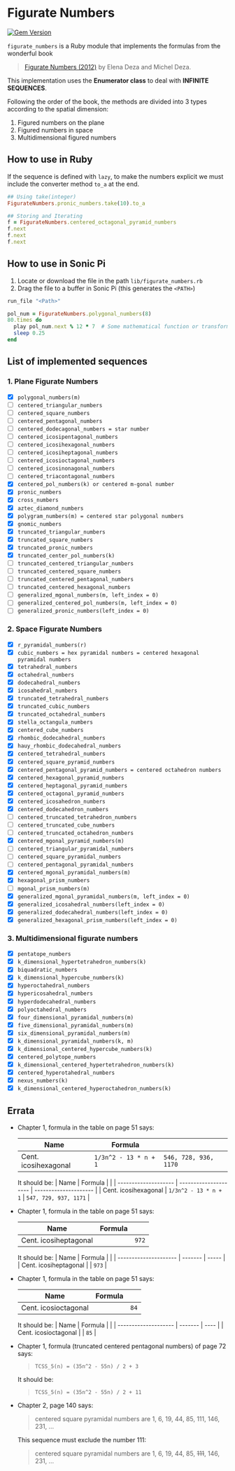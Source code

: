 # Figurate Numbers

[![Gem Version](https://badge.fury.io/rb/figurate_numbers.svg?branch=main&service=github)](https://badge.fury.io/rb/figurate_numbers)

`figurate_numbers` is a Ruby module that implements the formulas from the wonderful book
> [Figurate Numbers (2012)](https://books.google.com.pe/books/about/Figurate_Numbers.html?id=ERS7CgAAQBAJ&redir_esc=y) by Elena Deza and Michel Deza.

This implementation uses the **Enumerator class** to deal with **INFINITE SEQUENCES**.

Following the order of the book, the methods are divided into 3 types according to the spatial dimension:

1. Figured numbers on the plane
2. Figured numbers in space
3. Multidimensional figured numbers

## How to use in Ruby

If the sequence is defined with `lazy`, to make the numbers explicit we must include the converter method `to_a` at the end.

```rb
## Using take(integer)
FigurateNumbers.pronic_numbers.take(10).to_a

## Storing and Iterating
f = FigurateNumbers.centered_octagonal_pyramid_numbers
f.next
f.next
f.next
```
## How to use in Sonic Pi

1. Locate or download the file in the path `lib/figurate_numbers.rb`
2. Drag the file to a buffer in Sonic Pi (this generates the `<PATH>`)

```rb
run_file "<Path>"

pol_num = FigurateNumbers.polygonal_numbers(8)
80.times do
  play pol_num.next % 12 * 7  # Some mathematical function or transformation
  sleep 0.25
end
```

## List of implemented sequences

### 1. Plane Figurate Numbers

- [x] `polygonal_numbers(m)`
- [ ] `centered_triangular_numbers`
- [ ] `centered_square_numbers`
- [ ] `centered_pentagonal_numbers`
- [ ] `centered_dodecagonal_numbers = star number`
- [ ] `centered_icosipentagonal_numbers`
- [ ] `centered_icosihexagonal_numbers`
- [ ] `centered_icosiheptagonal_numbers`
- [ ] `centered_icosioctagonal_numbers`
- [ ] `centered_icosinonagonal_numbers`
- [ ] `centered_triacontagonal_numbers`
- [x] `centered_pol_numbers(k) or centered m-gonal number`
- [x] `pronic_numbers`
- [x] `cross_numbers`
- [x] `aztec_diamond_numbers`
- [x] `polygram_numbers(m) = centered star polygonal numbers`
- [x] `gnomic_numbers`
- [x] `truncated_triangular_numbers`
- [x] `truncated_square_numbers`
- [x] `truncated_pronic_numbers`
- [x] `truncated_center_pol_numbers(k)`
- [ ] `truncated_centered_triangular_numbers`
- [ ] `truncated_centered_square_numbers`
- [ ] `truncated_centered_pentagonal_numbers`
- [ ] `truncated_centered_hexagonal_numbers`
- [ ] `generalized_mgonal_numbers(m, left_index = 0)`
- [ ] `generalized_centered_pol_numbers(m, left_index = 0)`
- [ ] `generalized_pronic_numbers(left_index = 0)`

### 2. Space Figurate Numbers

- [x] `r_pyramidal_numbers(r)`
- [x] `cubic_numbers = hex pyramidal numbers = centered hexagonal pyramidal numbers`
- [x] `tetrahedral_numbers`
- [x] `octahedral_numbers`
- [x] `dodecahedral_numbers`
- [x] `icosahedral_numbers`
- [x] `truncated_tetrahedral_numbers`
- [x] `truncated_cubic_numbers`
- [x] `truncated_octahedral_numbers`
- [x] `stella_octangula_numbers`
- [x] `centered_cube_numbers`
- [x] `rhombic_dodecahedral_numbers`
- [x] `hauy_rhombic_dodecahedral_numbers`
- [x] `centered_tetrahedral_numbers`
- [x] `centered_square_pyramid_numbers`
- [x] `centered_pentagonal_pyramid_numbers = centered octahedron numbers`
- [x] `centered_hexagonal_pyramid_numbers`
- [x] `centered_heptagonal_pyramid_numbers`
- [x] `centered_octagonal_pyramid_numbers`
- [x] `centered_icosahedron_numbers`
- [x] `centered_dodecahedron_numbers`
- [ ] `centered_truncated_tetrahedron_numbers`
- [ ] `centered_truncated_cube_numbers`
- [ ] `centered_truncated_octahedron_numbers`
- [x] `centered_mgonal_pyramid_numbers(m)`
- [ ] `centered_triangular_pyramidal_numbers`
- [ ] `centered_square_pyramidal_numbers`
- [ ] `centered_pentagonal_pyramidal_numbers`
- [x] `centered_mgonal_pyramidal_numbers(m)`
- [x] `hexagonal_prism_numbers`
- [ ] `mgonal_prism_numbers(m)`
- [x] `generalized_mgonal_pyramidal_numbers(m, left_index = 0)`
- [x] `generalized_icosahedral_numbers(left_index = 0)`
- [x] `generalized_dodecahedral_numbers(left_index = 0)`
- [x] `generalized_hexagonal_prism_numbers(left_index = 0)`

### 3. Multidimensional figurate numbers

- [x] `pentatope_numbers`
- [x] `k_dimensional_hypertetrahedron_numbers(k)`
- [x] `biquadratic_numbers`
- [x] `k_dimensional_hypercube_numbers(k)`
- [x] `hyperoctahedral_numbers`
- [x] `hypericosahedral_numbers`
- [x] `hyperdodecahedral_numbers`
- [x] `polyoctahedral_numbers`
- [x] `four_dimensional_pyramidal_numbers(m)`
- [x] `five_dimensional_pyramidal_numbers(m)`
- [x] `six_dimensional_pyramidal_numbers(m)`
- [x] `k_dimensional_pyramidal_numbers(k, m)`
- [x] `k_dimensional_centered_hypercube_numbers(k)`
- [x] `centered_polytope_numbers`
- [x] `k_dimensional_centered_hypertetrahedron_numbers(k)`
- [x] `centered_hyperotahedral_numbers`
- [x] `nexus_numbers(k)`
- [x] `k_dimensional_centered_hyperoctahedron_numbers(k)`

## Errata

- Chapter 1, formula in the table on page 51 says:

  | Name                 | Formula               |                       |
  | -------------------- | --------------------- | --------------------- |
  | Cent. icosihexagonal | `1/3n^2 - 13 * n + 1` | `546, 728, 936, 1170` |


  It should be:
  | Name                 | Formula               |                       |
  | -------------------- | --------------------- | --------------------- |
  | Cent. icosihexagonal | `1/3n^2 - 13 * n + 1` | `547, 729, 937, 1171` |

- Chapter 1, formula in the table on page 51 says:

  | Name                  | Formula |       |
  | --------------------- | ------- | ----- |
  | Cent. icosiheptagonal |         | `972` |


  It should be:
  | Name                  | Formula |       |
  | --------------------- | ------- | ----- |
  | Cent. icosiheptagonal |         | `973` |

- Chapter 1, formula in the table on page 51 says:

  | Name                 | Formula |      |
  | -------------------- | ------- | ---- |
  | Cent. icosioctagonal |         | `84` |


  It should be:
  | Name                 | Formula |      |
  | -------------------- | ------- | ---- |
  | Cent. icosioctagonal |         | `85` |

- Chapter 1, formula (truncated centered pentagonal numbers) of  page 72 says:
  > `TCSS_5(n) = (35n^2 - 55n) / 2 + 3`

  It should be:
  > `TCSS_5(n) = (35n^2 - 55n) / 2 + 11`

- Chapter 2, page 140 says:
  > centered square pyramidal numbers are 1, 6, 19, 44, 85, 111, 146, 231, ...

  This sequence must exclude the number 111:

  > centered square pyramidal numbers are 1, 6, 19, 44, 85, ~~111~~, 146, 231, ...

